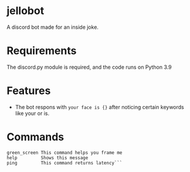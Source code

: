 # jellobot
A discord bot made for an inside joke.

# Requirements
The discord.py module is required, and the code runs on Python 3.9

# Features
- The bot respons with `your face is {}` after noticing certain keywords like your or is.

# Commands
```die          This command returns a random last word
green_screen This command helps you frame me
help         Shows this message
ping         This command returns latency```

